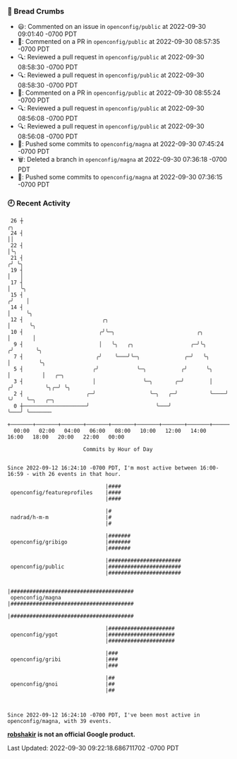 ### 🍞 Bread Crumbs

 * 😃: Commented on an issue in `openconfig/public` at 2022-09-30 09:01:40 -0700 PDT
 * 💬: Commented on a PR in  `openconfig/public` at 2022-09-30 08:57:35 -0700 PDT
 * 🔍: Reviewed a pull request in  `openconfig/public` at 2022-09-30 08:58:30 -0700 PDT
 * 🔍: Reviewed a pull request in  `openconfig/public` at 2022-09-30 08:58:30 -0700 PDT
 * 💬: Commented on a PR in  `openconfig/public` at 2022-09-30 08:55:24 -0700 PDT
 * 🔍: Reviewed a pull request in  `openconfig/public` at 2022-09-30 08:56:08 -0700 PDT
 * 🔍: Reviewed a pull request in  `openconfig/public` at 2022-09-30 08:56:08 -0700 PDT
 * 🚢: Pushed some commits to `openconfig/magna` at 2022-09-30 07:45:24 -0700 PDT
 * 🗑: Deleted a branch in `openconfig/magna` at 2022-09-30 07:36:18 -0700 PDT
 * 🚢: Pushed some commits to `openconfig/magna` at 2022-09-30 07:36:15 -0700 PDT

### 🕘 Recent Activity
```
 26 ┼                                                                    ╭╮
 24 ┤                                                                    ││
 22 ┤                                                                    │╰╮
 21 ┤                                                                   ╭╯ ╰╮
 19 ┤                                                                   │   │
 17 ┤                                                                   │   ╰╮
 15 ┤                                                                  ╭╯    │
 14 ┤                                                                  │     ╰╮
 12 ┤                         ╭╮                                       │      ╰╮
 10 ┤                        ╭╯╰─╮                          ╭╮         │       │
  9 ┤                        │   ╰╮   ╭╮                  ╭─╯╰╮       ╭╯       ╰╮
  7 ┤                       ╭╯    ╰───╯╰─╮              ╭─╯   ╰╮      │         ╰╮
  5 ┤                      ╭╯            ╰─╮           ╭╯      ╰╮     │          │   ╭─╮
  3 ┤                      │               ╰─╮       ╭─╯        │    ╭╯          ╰╮╭─╯ ╰╮
  2 ┤                    ╭─╯                 ╰─╮   ╭─╯          ╰────╯            ╰╯    ╰─╮   ╭─╮
  0 ┼────────────────────╯                     ╰───╯                                      ╰───╯ ╰───────
    +───────+───────+───────+───────+───────+───────+───────+───────+───────+───────+───────+───────+────
  00:00   02:00   04:00   06:00   08:00   10:00   12:00   14:00   16:00   18:00   20:00   22:00   00:00   

						Commits by Hour of Day


Since 2022-09-12 16:24:10 -0700 PDT, I'm most active between 16:00-16:59 - with 26 events in that hour.

```



```
                               |####
 openconfig/featureprofiles    |####
                               |####

                               |#
 nadrad/h-m-m                  |#
                               |#

                               |#######
 openconfig/gribigo            |#######
                               |#######

                               |#######################
 openconfig/public             |#######################
                               |#######################

                               |#######################################
 openconfig/magna              |#######################################
                               |#######################################

                               |#####################
 openconfig/ygot               |#####################
                               |#####################

                               |###
 openconfig/gribi              |###
                               |###

                               |##
 openconfig/gnoi               |##
                               |##



Since 2022-09-12 16:24:10 -0700 PDT, I've been most active in openconfig/magna, with 39 events.

```
**[robshakir](mailto:robjs@google.com) is not an official Google product.**  


Last Updated: 2022-09-30 09:22:18.686711702 -0700 PDT
